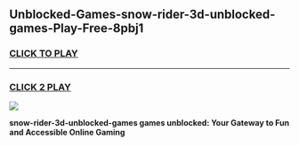
## Unblocked-Games-snow-rider-3d-unblocked-games-Play-Free-8pbj1
<h3>
<a href="https://premium76.site?title=snow-rider-3d-unblocked-games&ref=10A">CLICK TO PLAY</a></h3>
<hr>

<h3>
<a href="https://premium76.site?title=snow-rider-3d-unblocked-games&ref=10A">CLICK 2 PLAY</a>
  
</h3>

<a href="https://premium76.site?title=snow-rider-3d-unblocked-games&ref=10A"><img src="https://clearcache.store/games.png"></a>


**snow-rider-3d-unblocked-games games unblocked: Your Gateway to Fun and Accessible Online Gaming**
